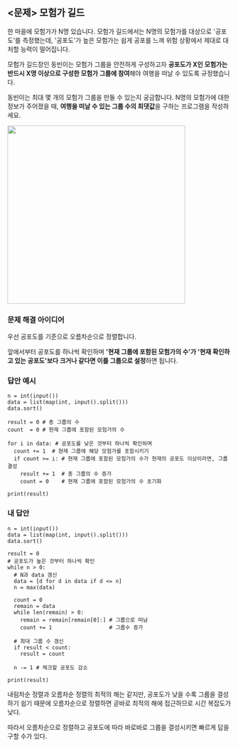 ## <문제> 모험가 길드
한 마을에 모험가가 N명 있습니다. 모험가 길드에서는 N명의 모험가를 대상으로 '공포도'를 측정했는데, 
'공포도'가 높은 모험가는 쉽게 공포를 느껴 위험 상황에서 제대로 대처할 능력이 떨어집니다.

모험가 길드장인 동빈이는 모험가 그룹을 안전하게 구성하고자 **공포도가 X인 모험가는 반드시 X명 이상으로 
구성한 모험가 그룹에 참여**해야 여행을 떠날 수 있도록 규정했습니다.

동빈이는 최대 몇 개의 모험가 그룹을 만들 수 있는지 궁금합니다. N명의 모험가에 대한 정보가 주어졌을 때, 
**여행을 떠날 수 있는 그룹 수의 최댓값**을 구하는 프로그램을 작성하세요.

<img src=https://user-images.githubusercontent.com/62216628/161273922-6e40d66b-5398-404f-94cb-5abdff34831c.png width=400px></img>

### 문제 해결 아이디어
우선 공포도를 기준으로 오름차순으로 정렬합니다.

앞에서부터 공포도를 하나씩 확인하며 **'현재 그룹에 포함된 모험가의 수'가 '현재 확인하고 있는 공포도'보다 크거나 같다면 이를 그룹으로 설정**하면 됩니다.

### 답안 예시
```
n = int(input())
data = list(map(int, input().split()))
data.sort()

result = 0 # 총 그룹의 수
count  = 0 # 현재 그룹에 포함된 모험가의 수

for i in data: # 공포도를 낮은 것부터 하나씩 확인하며
  count += 1  # 현재 그룹에 해당 모험가를 포함시키기
  if count >= i: # 현재 그룹에 포함된 모험가의 수가 현재의 공포도 이상이라면, 그룹 결성
    result += 1  # 총 그룹의 수 증가
    count = 0    # 현재 그룹에 포함된 모험가의 수 초기화
    
print(result)
```

### 내 답안
```
n = int(input())
data = list(map(int, input().split()))
data.sort()

result = 0
# 공포도가 높은 것부터 하나씩 확인
while n > 0:
  # N과 data 갱신
  data = [d for d in data if d <= n]
  n = max(data)

  count = 0
  remain = data
  while len(remain) > 0:
    remain = remain[remain[0]:] # 그룹으로 떠남
    count += 1                  # 그룹수 증가

  # 최대 그룹 수 갱신
  if result < count:
    result = count

  n -= 1 # 체크할 공포도 감소
    
print(result)
```
내림차순 정렬과 오름차순 정렬의 최적의 해는 같지만, 
공포도가 낮을 수록 그룹을 결성하기 쉽기 때문에 
오름차순으로 정렬하면 곧바로 최적의 해에 접근하므로 시간 복잡도가 낮다.

따라서 오름차순으로 정렬하고 공포도에 따라 바로바로 그룹을 결성시키면 빠르게 답을 구할 수가 있다.
